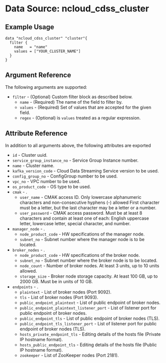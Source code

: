 # Data Source: ncloud_cdss_cluster

## Example Usage
```hcl
data "ncloud_cdss_cluster" "cluster"{
  filter {
    name   = "name"
    values = ["YOUR_CLUSTER_NAME"]
  }
}
```

## Argument Reference
The following arguments are supported:

* `filter` - (Optional) Custom filter block as described below.
  * `name` - (Required) The name of the field to filter by.
  * `values` - (Required) Set of values that are accepted for the given field.
  * `regex` - (Optional) is `values` treated as a regular expression.

## Attribute Reference
In addition to all arguments above, the following attributes are exported

* `id` - Cluster uuid.
* `service_group_instance_no` - Service Group Instance number.
* `name` - Cluster name.
* `kafka_version_code` - Cloud Data Streaming Service version to be used.
* `config_group_no` - ConfigGroup number to be used.
* `vpc_no` - VPC number to be used.
* `os_product_code` -  OS type to be used.
* `cmak` - .
  * `user_name` - CMAK access ID. Only lowercase alphanumeric characters and non-consecutive hyphens (-) allowed First character must be a letter, but the last character may be a letter or a number.
  * `user_password` - CMAK access password. Must be at least 8 characters and contain at least one of each: English uppercase letter, lowercase letter, special character, and number.
* `manager_node` - .
  * `node_product_code` - HW specifications of the manager node.
  * `subnet_no` - Subnet number where the manager node is to be located.
* `broker_nodes` - .
  * `node_product_code` - HW specifications of the broker node.
  * `subnet_no` - Subnet number where the broker node is to be located.
  * `node_count` - Number of broker nodes. At least 3 units, up to 10 units allowed.
  * `storage_size` - Broker node storage capacity. At least 100 GB, up to 2000 GB. Must be in units of 10 GB.
* `endpoints` - .
  * `plaintext` - List of broker nodes (Port 9092).
  * `tls` - List of broker nodes (Port 9093).
  * `public_endpoint_plaintext` - List of public endpoint of broker nodes.
  * `public_endpoint_plaintext_listener_port` - List of listener port for public endpoint of broker nodes.
  * `public_endpoint_tls` - List of public endpoint of broker nodes (TLS).
  * `public_endpoint_tls_listener_port` - List of listener port for public endpoint of broker nodes (TLS).
  * `hosts_private_endpoint_tls` - Editing details of the hosts file (Private IP hostname format).
  * `hosts_public_endpoint_tls` - Editing details of the hosts file (Public IP hostname format).
  * `zookeeper` - List of ZooKeeper nodes (Port 2181).